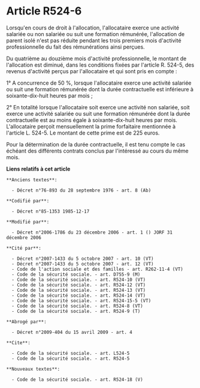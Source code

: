 # Article R524-6

Lorsqu'en cours de droit à l'allocation, l'allocataire exerce une activité salariée ou non salariée ou suit une formation
rémunérée, l'allocation de parent isolé n'est pas réduite pendant les trois premiers mois d'activité professionnelle du fait
des rémunérations ainsi perçues.

Du quatrième au douzième mois d'activité professionnelle, le montant de l'allocation est diminué, dans les conditions fixées
par l'article R. 524-5, des revenus d'activité perçus par l'allocataire et qui sont pris en compte :

1° A concurrence de 50 %, lorsque l'allocataire exerce une activité salariée ou suit une formation rémunérée dont la durée
contractuelle est inférieure à soixante-dix-huit heures par mois ;

2° En totalité lorsque l'allocataire soit exerce une activité non salariée, soit exerce une activité salariée ou suit une
formation rémunérée dont la durée contractuelle est au moins égale à soixante-dix-huit heures par mois. L'allocataire perçoit
mensuellement la prime forfaitaire mentionnée à l'article L. 524-5. Le montant de cette prime est de 225 euros.

Pour la détermination de la durée contractuelle, il est tenu compte le cas échéant des différents contrats conclus par
l'intéressé au cours du même mois.

**Liens relatifs à cet article**

	**Anciens textes**:

	  - Décret n°76-893 du 28 septembre 1976 - art. 8 (Ab)

	**Codifié par**:

	  - Décret n°85-1353 1985-12-17

	**Modifié par**:

	  - Décret n°2006-1786 du 23 décembre 2006 - art. 1 () JORF 31 décembre 2006

	**Cité par**:

	  - Décret n°2007-1433 du 5 octobre 2007 - art. 10 (VT)
	  - Décret n°2007-1433 du 5 octobre 2007 - art. 12 (VT)
	  - Code de l'action sociale et des familles - art. R262-11-4 (VT)
	  - Code de la sécurité sociale. - art. D755-9 (M)
	  - Code de la sécurité sociale. - art. R524-10 (VT)
	  - Code de la sécurité sociale. - art. R524-12 (VT)
	  - Code de la sécurité sociale. - art. R524-13 (VT)
	  - Code de la sécurité sociale. - art. R524-14 (VT)
	  - Code de la sécurité sociale. - art. R524-15-5 (VT)
	  - Code de la sécurité sociale. - art. R524-8 (VT)
	  - Code de la sécurité sociale. - art. R524-9 (T)

	**Abrogé par**:

	  - Décret n°2009-404 du 15 avril 2009 - art. 4

	**Cite**:

	  - Code de la sécurité sociale. - art. L524-5
	  - Code de la sécurité sociale. - art. R524-5

	**Nouveaux textes**:

	  - Code de la sécurité sociale. - art. R524-18 (V)
